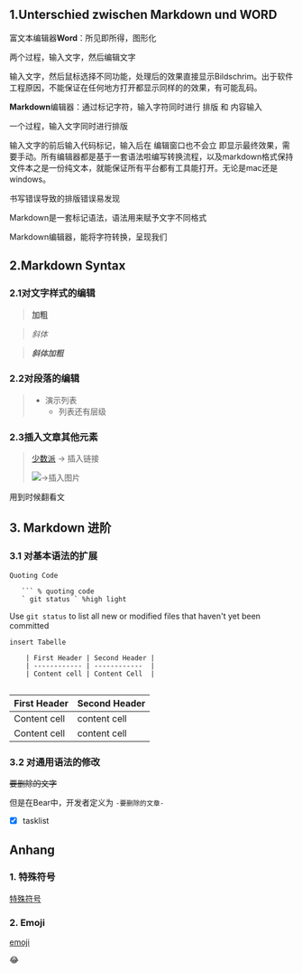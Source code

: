 



## 1.Unterschied zwischen Markdown und WORD



富文本编辑器**Word**：所见即所得，图形化

两个过程，输入文字，然后编辑文字

输入文字，然后鼠标选择不同功能，处理后的效果直接显示Bildschrim。出于软件工程原因，不能保证在任何地方打开都显示同样的的效果，有可能乱码。

 

**Markdown**编辑器：通过标记字符，输入字符同时进行 排版 和 内容输入

一个过程，输入文字同时进行排版

输入文字的前后输入代码标记，输入后在 编辑窗口也不会立  即显示最终效果，需要手动。所有编辑器都是基于一套语法啦编写转换流程，以及markdown格式保持文件本之是一份纯文本，就能保证所有平台都有工具能打开。无论是mac还是windows。

书写错误导致的排版错误易发现

 

 

 

Markdown是一套标记语法，语法用来赋予文字不同格式

Markdown编辑器，能将字符转换，呈现我们

 

 

## 2.Markdown Syntax  ##

### 2.1对文字样式的编辑 ###



> **加粗**

> *斜体*

> ***斜体加粗***



### 2.2对段落的编辑 ###

> + 演示列表
>   + 列表还有层级



### 2.3插入文章其他元素 ###

> [少数派](https://sspai.com)  &rarr; 插入链接
>
> ![](https://cdn.sspai.com/attachment/thumbnail/2016/11/04/264631b984633898c415a818b181e5205653e_mw_640.jpg)&rarr;插入图片
>
>  

用到时候翻看文



## 3. Markdown 进阶 ##

### 3.1 对基本语法的扩展 ### 

```
Quoting Code

   ``` % quoting code 
   ` git status ` %high light 
```

Use ` git status ` to list all new or modified files that haven't yet been committed

```
insert Tabelle 

	| First Header | Second Header |
	| ------------ | ------------  |
	| Content cell | Content Cell  |
	
```

| First Header | Second Header |
| ------------ | ------------- |
| Content cell | content cell  |
| Content cell| content cell|



### 3.2 对通用语法的修改 ###

~~要删除的文字~~

但是在Bear中，开发者定义为 `-要删除的文章-`


- [x] tasklist 





## Anhang ##

### 1. 特殊符号 ###

[特殊符号](https://blog.csdn.net/logicr/article/details/82414854)

### 2. Emoji ###

[emoji](https://www.webfx.com/tools/emoji-cheat-sheet/)

:joy:

